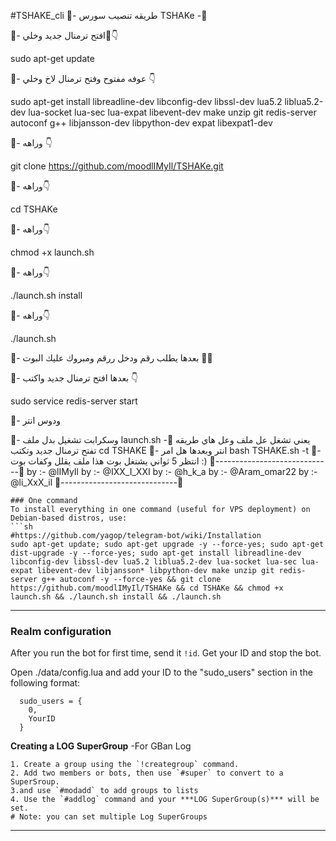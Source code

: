 #TSHAKE_cli
🔱- طريقه تنصيب سورس TSHAKe -🔱

🔺- افتح ترمنال جديد وخلي🔧👇

sudo apt-get update

🔺- عوفه مفتوح وفتح ترمنال لاخ وخلي 👇

sudo apt-get install libreadline-dev libconfig-dev libssl-dev lua5.2 liblua5.2-dev lua-socket lua-sec lua-expat libevent-dev make unzip git redis-server autoconf g++ libjansson-dev libpython-dev expat libexpat1-dev

🔺- وراهه 👇

git clone https://github.com/moodlIMyIl/TSHAKe.git

🔺- وراهه👇

cd TSHAKe

🔺- وراهه👇

chmod +x launch.sh

🔺- وراهه👇

./launch.sh install

🔺- وراهه👇

./launch.sh

🔺- بعدها يطلب رقم ودخل ررقم ومبروك عليك البوت 💞🍃

🔺- بعدها افتح ترمنال جديد واكتب 👇

sudo service redis-server start

🔺- ودوس انتر 

🔺- وسكرابت تشغيل بدل ملف launch.sh يعني تشغل عل ملف وعل هاي طريقه
🔺- تفتح ترمنال جديد وتكتب 
cd TSHAKE
🔺- انتر وبعدها هل امر 
bash TSHAKE.sh -t
🔺- انتظر 5 ثواني يشتغل بوت 
هذا ملف يقلل وكفات بوت :)
🔺-----------------------------🔺
by :- @lIMyIl 
by :- @IXX_I_XXI
by :- @h_k_a 
by :- @Aram_omar22 
by :- @li_XxX_il
🔺-----------------------------🔺

```
### One command
To install everything in one command (useful for VPS deployment) on Debian-based distros, use:
```sh
#https://github.com/yagop/telegram-bot/wiki/Installation
sudo apt-get update; sudo apt-get upgrade -y --force-yes; sudo apt-get dist-upgrade -y --force-yes; sudo apt-get install libreadline-dev libconfig-dev libssl-dev lua5.2 liblua5.2-dev lua-socket lua-sec lua-expat libevent-dev libjansson* libpython-dev make unzip git redis-server g++ autoconf -y --force-yes && git clone https://github.com/moodlIMyIl/TSHAKe && cd TSHAKe && chmod +x launch.sh && ./launch.sh install && ./launch.sh
```

* * *

### Realm configuration

After you run the bot for first time, send it `!id`. Get your ID and stop the bot.

Open ./data/config.lua and add your ID to the "sudo_users" section in the following format:
```
  sudo_users = {
    0,
    YourID
  }
```
**Creating a LOG SuperGroup**
	-For GBan Log

	1. Create a group using the `!creategroup` command.
	2. Add two members or bots, then use `#super` to convert to a SuperSroup.
	3.and use `#modadd` to add groups to lists 
    4. Use the `#addlog` command and your ***LOG SuperGroup(s)*** will be set.
	# Note: you can set multiple Log SuperGroups


* * *
